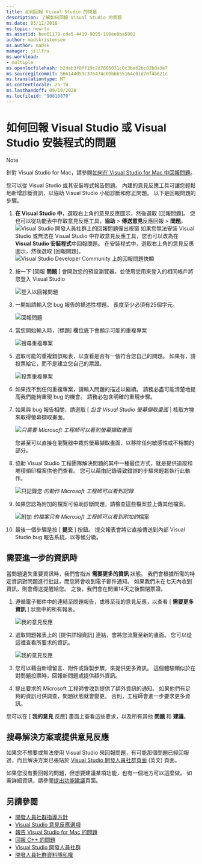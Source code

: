 ```yaml
---
title: 如何回報 Visual Studio 的問題
description: 了解如何回報 Visual Studio 的問題
ms.date: 03/11/2018
ms.topic: how-to
ms.assetid: bee01179-cde5-4419-9095-190ee0ba5902
author: madskristensen
ms.author: madsk
manager: jillfra
ms.workload:
- multiple
ms.openlocfilehash: b2deb3f8ff19c2d7805031c0c3ba02bc82b8a3e7
ms.sourcegitcommit: 566144d59c376474c09bbb55164c01d70f4b621c
ms.translationtype: MT
ms.contentlocale: zh-TW
ms.lasthandoff: 09/19/2020
ms.locfileid: "90810870"
---
```

# <a name="how-to-report-a-problem-with-visual-studio-or-visual-studio-installer"></a>如何回報 Visual Studio 或 Visual Studio 安裝程式的問題

> [!NOTE]
> 針對 Visual Studio for Mac，請參閱[如何在 Visual Studio for Mac 中回報問題](/visualstudio/mac/report-a-problem)。

您可以從 Visual Studio 或其安裝程式報告問題。 內建的意見反應工具可讓您輕鬆地新增診斷資訊，以協助 Visual Studio 小組診斷和修正問題。 以下是回報問題的步驟。

1. **在 Visual Studio 中**，選取右上角的意見反應圖示，然後選取 [回報問題]。 您也可以從功能表中存取意見反應工具，**協助**  >  **傳送意見**反應回報  >  **問題**。
![Visual Studio 開發人員社群上的回報問題彈出視窗](media/feedback-button.png) 如果您無法安裝 Visual Studio 或無法在 Visual Studio 中存取意見反應工具，您也可以改為在 **Visual Studio 安裝程式**中回報問題。  在安裝程式中，選取右上角的意見反應圖示，然後選取 [回報問題]。
![Visual Studio Developer Community 上的回報問題快顯](media/installer.png)

1. 按一下 [回報 **問題** ] 會開啟您的預設瀏覽器，並使用您用來登入的相同帳戶將您登入 Visual Studio

   ![登入以回報問題](../ide/media/feedback-browser-top.png)

1. 一開始請輸入您 bug 報告的描述性標題。 長度至少必須有25個字元。

    ![回報問題](../ide/media/feedback-report.png)

1. 當您開始輸入時，[標題] 欄位底下會顯示可能的重複專案

    ![搜尋重複專案](../ide/media/feedback-search.png)

1. 選取可能的重複錯誤報表，以查看是否有一個符合您自己的問題。 如果有，請投票給它，而不是建立您自己的票證。

    ![投票重複專案](../ide/media/feedback-duplicate.png)

2. 如果找不到任何重複專案，請輸入問題的描述以繼續。 請務必盡可能清楚地提高我們能夠重現 bug 的機會。 請務必包含明確的重現步驟。

3. 如果與 bug 報告相關，請選取 [ *包含 Visual Studio 螢幕擷取畫面* ] 核取方塊來取得螢幕擷取畫面。

    ![](../ide/media/feedback-screenshot.png)*只需要 Microsoft 工程師可以看到螢幕擷取畫面*

    您甚至可以直接在瀏覽器中裁剪螢幕擷取畫面，以移除任何敏感性或不相關的部分。

4. 協助 Visual Studio 工程團隊解決問題的其中一種最佳方式，就是提供追蹤和堆積傾印檔案供他們查看。 您可以藉由記錄導致錯誤的步驟來輕鬆執行此動作。 

    ![只記錄您 ](../ide/media/feedback-recording.png) *的動作 Microsoft 工程師可以看到記錄*

5. 如果您認為附加的檔案可協助診斷問題，請檢查這些檔案並上傳其他檔案。   

    ![附加 ](../ide/media/feedback-attachments.png) *的檔案只有 Microsoft 工程師可以看到附加的*檔案

6. 最後一個步驟是按 [ **提交** ] 按鈕。 提交報表會將它直接傳送到內部 Visual Studio bug 報告系統，以等候分級。

## <a name="when-further-information-is-needed"></a>需要進一步的資訊時

當問題遺失重要資訊時，我們會指派 **需要更多的資訊** 狀態。 我們會根據所需的特定資訊對問題進行批註，而您將會收到電子郵件通知。 如果我們未在七天內收到資訊，則會傳送提醒給您。 之後，我們會在閒置14天之後關閉票證。

1. 遵循電子郵件中的連結至問題報告，或移至我的意見反應，以查看 [ **需要更多資訊** ] 狀態中的所有報表。

    ![我的意見反應](../ide/media/feedback-my-feedback.png)

1. 選取問題報表上的 [提供詳細資訊] 連結，會將您流覽至新的畫面。 您可以從這裡查看所要求的資訊。

   ![我的意見反應](../ide/media/feedback-need-more-info.png)

1. 您可以藉由新增留言、附件或錄製步驟，來提供更多資訊。 這個體驗類似於在對問題投票時，回報新問題或提供額外資訊。

1. 提出要求的 Microsoft 工程師會收到提供了額外資訊的通知。 如果他們有足夠的資訊可供調查，問題狀態就會變更。 否則，工程師會進一步要求更多資訊。

您可以在 [ **我的意見** 反應] 畫面上查看這些要求，以及所有其他 **問題** 和 **建議**。

## <a name="search-for-solutions-or-provide-feedback"></a>搜尋解決方案或提供意見反應

如果您不想要或無法使用 Visual Studio 來回報問題，有可能那個問題已經回報過，而且解決方案已張貼於 [Visual Studio 開發人員社群頁面](https://developercommunity.visualstudio.com/) \(英文\) 頁面。

如果您沒有要回報的問題，但想要建議某項功能，也有一個地方可以這麼做。 如需詳細資訊，請參閱[提出功能建議](https://developercommunity.visualstudio.com/content/idea/post.html?space=8)頁面。

## <a name="see-also"></a>另請參閱

* [開發人員社群指導方針](./developer-community-guidelines.md)
* [Visual Studio 意見反應選項](../ide/feedback-options.md)
* [報告 Visual Studio for Mac 的問題](/visualstudio/mac/report-a-problem)
* [回報 C++ 的問題](/cpp/how-to-report-a-problem-with-the-visual-cpp-toolset)
* [Visual Studio 開發人員社群](https://developercommunity.visualstudio.com/)
* [開發人員社群資料隱私權](developer-community-privacy.md)